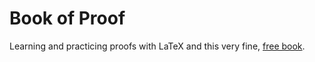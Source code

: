 # Book of Proof

Learning and practicing proofs with LaTeX and this very fine, [free book](https://www.people.vcu.edu/~rhammack/BookOfProof/).
